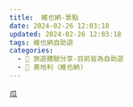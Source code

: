 ```yaml
---
title:  維也納-景點
date: 2024-02-26 12:03:18
updated: 2024-02-26 12:03:18
tags: 維也納自助遊
categories: 
  - 🌴 旅遊體驗分享-目前皆為自助遊
  - 🥥 奧地利（維也納) 
---
```

瓜
 <!-- more -->
